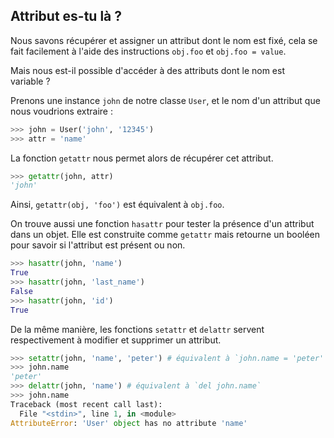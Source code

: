 ## Attribut es-tu là ?

Nous savons récupérer et assigner un attribut dont le nom est fixé, cela se fait facilement à l'aide des instructions `obj.foo` et `obj.foo = value`.

Mais nous est-il possible d'accéder à des attributs dont le nom est variable ?

Prenons une instance `john` de notre classe `User`, et le nom d'un attribut que nous voudrions extraire :

```python
>>> john = User('john', '12345')
>>> attr = 'name'
```

La fonction `getattr` nous permet alors de récupérer cet attribut.

```python
>>> getattr(john, attr)
'john'
```

Ainsi, `getattr(obj, 'foo')` est équivalent à `obj.foo`.

On trouve aussi une fonction `hasattr` pour tester la présence d'un attribut dans un objet.
Elle est construite comme `getattr` mais retourne un booléen pour savoir si l'attribut est présent ou non.

```python
>>> hasattr(john, 'name')
True
>>> hasattr(john, 'last_name')
False
>>> hasattr(john, 'id')
True
```

De la même manière, les fonctions `setattr` et `delattr` servent respectivement à modifier et supprimer un attribut.

```python
>>> setattr(john, 'name', 'peter') # équivalent à `john.name = 'peter'`
>>> john.name
'peter'
>>> delattr(john, 'name') # équivalent à `del john.name`
>>> john.name
Traceback (most recent call last):
  File "<stdin>", line 1, in <module>
AttributeError: 'User' object has no attribute 'name'
```
